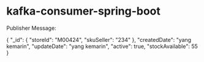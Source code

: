 # kafka-consumer-spring-boot
Publisher Message:

{
	"_id": {
		"storeId": "M00424",
		"skuSeller": "234"
	},
	"createdDate": "yang kemarin",
	"updateDate": "yang kemarin",
	"active": true,
	"stockAvailable": 55
}
